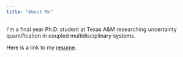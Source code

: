 ```yaml
---
title: "About Me"
---
```


I'm a final year Ph.D. student at Texas A&M researching uncertainty quantification in coupled multidisciplinary systems.

Here is a link to my [resume](/SamFriedmanResume.pdf).
